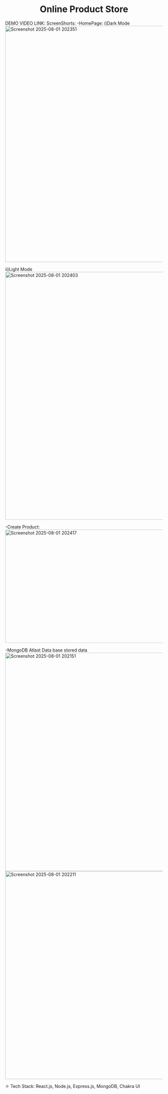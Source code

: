 <h1 align="center">Online Product Store</h1>
DEMO VIDEO LINK:
ScreenShorts:
-HomePage:
i)Dark Mode
<img width="1101" height="752" alt="Screenshot 2025-08-01 202351" src="https://github.com/user-attachments/assets/89fba5e4-5544-4fb5-8a21-1d77c3140331" />

ii)Light Mode
<img width="1247" height="789" alt="Screenshot 2025-08-01 202403" src="https://github.com/user-attachments/assets/7faa3c1c-117a-4682-a3b6-6379b925b7a5" />

-Create Product:
<img width="895" height="361" alt="Screenshot 2025-08-01 202417" src="https://github.com/user-attachments/assets/dd2a638f-077f-4bef-b8e1-9ed1ec16dc50" />

-MongoDB Atlast Data base stored data
<img width="1487" height="695" alt="Screenshot 2025-08-01 202151" src="https://github.com/user-attachments/assets/44286ddf-cc20-4026-87b4-53883d621f1b" />
<img width="1095" height="662" alt="Screenshot 2025-08-01 202211" src="https://github.com/user-attachments/assets/26224019-5acc-4b59-81b2-93e734d4e056" />


⚛️ Tech Stack: React.js, Node.js, Express.js, MongoDB, Chakra UI


